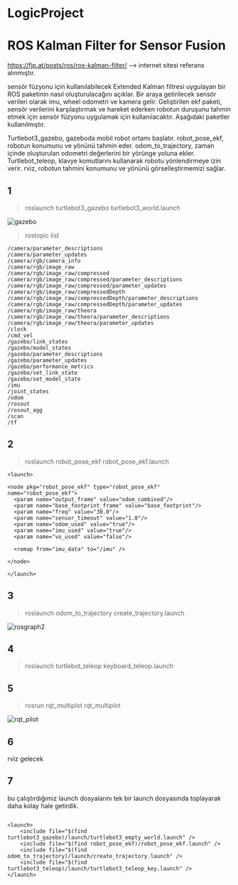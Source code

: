 # LogicProject

# ROS Kalman Filter for Sensor Fusion

https://fjp.at/posts/ros/ros-kalman-filter/  --> internet sitesi referans alınmıştır.

sensör füzyonu için kullanılabilecek Extended Kalman filtresi uygulayan bir ROS paketinin nasıl oluşturulacağını açıklar. Bir araya getirilecek sensör verileri olarak imu, wheel odometri ve kamera gelir. Geliştirilen ekf paketi, sensör verilerini karşılaştırmak ve hareket ederken robotun duruşunu tahmin etmek için sensör füzyonu uygulamak için kullanılacaktır. Aşağıdaki paketler kullanılmıştır.

Turtlebot3_gazebo, gazeboda mobil robot ortamı başlatır. 
robot_pose_ekf, robotun konumunu ve yönünü tahmin eder. 
odom_to_trajectory, zaman içinde oluşturulan odometri değerlerini bir yörünge yoluna ekler. 
Turtlebot_teleop, klavye komutlarını kullanarak robotu yönlendirmeye izin verir. 
rviz, robotun tahmini konumunu ve yönünü görselleştirmemizi sağlar.

## 1   

> roslaunch turtlebot3_gazebo turtlebot3_world.launch


![gazebo](https://user-images.githubusercontent.com/59619952/223831138-6a453cee-bc01-4dbc-bed6-3b0e6ed59f0d.png)



> rostopic list 
```
/camera/parameter_descriptions
/camera/parameter_updates
/camera/rgb/camera_info
/camera/rgb/image_raw
/camera/rgb/image_raw/compressed
/camera/rgb/image_raw/compressed/parameter_descriptions
/camera/rgb/image_raw/compressed/parameter_updates
/camera/rgb/image_raw/compressedDepth
/camera/rgb/image_raw/compressedDepth/parameter_descriptions
/camera/rgb/image_raw/compressedDepth/parameter_updates
/camera/rgb/image_raw/theora
/camera/rgb/image_raw/theora/parameter_descriptions
/camera/rgb/image_raw/theora/parameter_updates
/clock
/cmd_vel
/gazebo/link_states
/gazebo/model_states
/gazebo/parameter_descriptions
/gazebo/parameter_updates
/gazebo/performance_metrics
/gazebo/set_link_state
/gazebo/set_model_state
/imu
/joint_states
/odom
/rosout
/rosout_agg
/scan
/tf
```

## 2

> roslaunch robot_pose_ekf robot_pose_ekf.launch

```
<launch>

<node pkg="robot_pose_ekf" type="robot_pose_ekf" name="robot_pose_ekf">
  <param name="output_frame" value="odom_combined"/>
  <param name="base_footprint_frame" value="base_footprint"/>
  <param name="freq" value="30.0"/>
  <param name="sensor_timeout" value="1.0"/>  
  <param name="odom_used" value="true"/>
  <param name="imu_used" value="true"/>
  <param name="vo_used" value="false"/>

  <remap from="imu_data" to="/imu" />
  
</node>

</launch>
```

## 3

> roslaunch odom_to_trajectory create_trajectory.launch


![rosgraph2](https://user-images.githubusercontent.com/59619952/223841291-0ce76eb1-8703-461d-a14c-de75853aabaf.png)



## 4 

> roslaunch turtlebot_teleop keyboard_teleop.launch

## 5 

> rosrun rqt_multiplot rqt_multiplot


![rqt_pilot](https://user-images.githubusercontent.com/59619952/223841858-7df9c8ca-adbd-4e2d-bae8-625efe4d4d65.png)


## 6

rviz gelecek

## 7 

bu çalıştırdığımız launch dosyalarını tek bir launch dosyasında toplayarak daha kolay hale getirdik.


```

<launch>
    <include file="$(find turtlebot3_gazebo)/launch/turtlebot3_empty_world.launch" />
    <include file="$(find robot_pose_ekf)/robot_pose_ekf.launch" />
    <include file="$(find odom_to_trajectory)/launch/create_trajectory.launch" />
    <include file="$(find turtlebot3_teleop)/launch/turtlebot3_teleop_key.launch" />
</launch>

```




